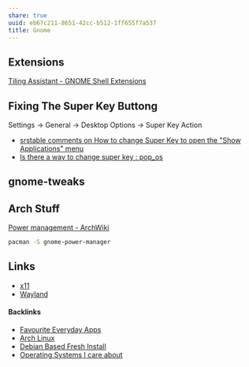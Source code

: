 ```yaml
---
share: true
uuid: eb67c211-8651-42cc-b512-1ff655f7a537
title: Gnome
---
```

## Extensions

[Tiling Assistant - GNOME Shell Extensions](https://extensions.gnome.org/extension/3733/tiling-assistant/)

## Fixing The Super Key Buttong

Settings -> General -> Desktop Options -> Super Key Action

* [srstable comments on How to change Super Key to open the "Show Applications" menu](https://old.reddit.com/r/pop_os/comments/p23gq4/how_to_change_super_key_to_open_the_show/h8hwr90/)
* [Is there a way to change super key : pop\_os](https://old.reddit.com/r/pop_os/comments/arp7qg/is_there_a_way_to_change_super_key/)

## gnome-tweaks


## Arch Stuff

[Power management - ArchWiki](https://wiki.archlinux.org/title/Power_management)

``` bash
pacman -S gnome-power-manager
```

## Links

* [x11](/d72a08f8-38dc-4011-b810-2ca72035f6fb) 
* [Wayland](/44f3c8f7-ce5d-4a19-a5a0-b6343c6ef137)

#### Backlinks

* [Favourite Everyday Apps](/444ff7c7-77b4-483c-b801-3955d2daeb0a)
* [Arch Linux](/3562b69e-e1de-43cd-9d89-b5f3ed5ba452)
* [Debian Based Fresh Install](/e231d0df-f038-4611-b9b5-e05c6549b328)
* [Operating Systems I care about](/0cfccaf0-dc64-4d53-9c8c-d7004b2d5814)